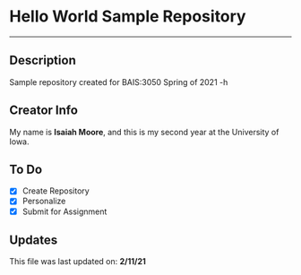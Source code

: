 
# Hello World Sample Repository
----------
## Description
Sample repository created for BAIS:3050 Spring of 2021
-h
## Creator Info
My name is **Isaiah Moore**, and this is my second year at the University of Iowa.
## To Do
- [x] Create Repository
- [x] Personalize
- [x] Submit for Assignment
## Updates
This file was last updated on: **2/11/21**
